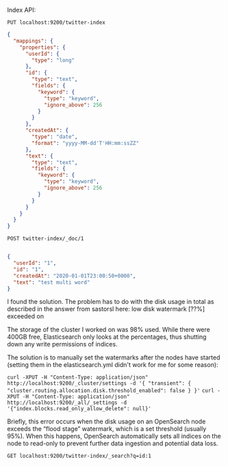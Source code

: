 Index API:

`PUT localhost:9200/twitter-index`
```json
{
  "mappings": {
    "properties": {
      "userId": {
        "type": "long"
      },
      "id": {
        "type": "text",
        "fields": {
          "keyword": {
            "type": "keyword",
            "ignore_above": 256
          }
        }
      },
      "createdAt": {
        "type": "date",
        "format": "yyyy-MM-dd'T'HH:mm:ssZZ"
      },
      "text": {
        "type": "text",
        "fields": {
          "keyword": {
            "type": "keyword",
            "ignore_above": 256
          }
        }
      }
    }
  }
}
```

`POST twitter-index/_doc/1`
```json

{
  "userId": "1",
  "id": "1",
  "createdAt": "2020-01-01T23:00:50+0000",
  "text": "test multi word"
}

```

I found the solution. The problem has to do with the disk usage in total as described in the answer from sastorsl here: low disk watermark [??%] exceeded on

The storage of the cluster I worked on was 98% used. While there were 400GB free, Elasticsearch only looks at the percentages, thus shutting down any write permissions of indices.

The solution is to manually set the watermarks after the nodes have started (setting them in the elasticsearch.yml didn't work for me for some reason):

`curl -XPUT -H "Content-Type: application/json" http://localhost:9200/_cluster/settings -d '{ "transient": { "cluster.routing.allocation.disk.threshold_enabled": false } }'`
`curl -XPUT -H "Content-Type: application/json" http://localhost:9200/_all/_settings -d '{"index.blocks.read_only_allow_delete": null}'`

Briefly, this error occurs when the disk usage on an OpenSearch node exceeds the “flood stage” watermark, which is a set threshold (usually 95%). When this happens, OpenSearch automatically sets all indices on the node to read-only to prevent further data ingestion and potential data loss.

`GET localhost:9200/twitter-index/_search?q=id:1`